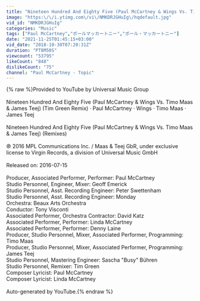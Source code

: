 ```yaml
---
title: "Nineteen Hundred And Eighty Five (Paul McCartney & Wings Vs. Timo Maas & James Teej) (Tim Green..."
image: "https:\/\/i.ytimg.com\/vi\/NMKDRJGHuIg\/hqdefault.jpg"
vid_id: "NMKDRJGHuIg"
categories: "Music"
tags: ["Paul McCartney","ポールマッカートニー","ポール・マッカートニー"]
date: "2021-11-25T01:45:15+03:00"
vid_date: "2018-10-30T07:20:31Z"
duration: "PT8M50S"
viewcount: "53795"
likeCount: "848"
dislikeCount: "75"
channel: "Paul McCartney - Topic"
---
```

{% raw %}Provided to YouTube by Universal Music Group<br /><br />Nineteen Hundred And Eighty Five (Paul McCartney &amp; Wings Vs. Timo Maas &amp; James Teej) (Tim Green Remix) · Paul McCartney · Wings · Timo Maas · James Teej<br /><br />Nineteen Hundred And Eighty Five (Paul McCartney &amp; Wings Vs. Timo Maas &amp; James Teej) (Remixes)<br /><br />℗ 2016 MPL Communications Inc. / Maas &amp; Teej GbR, under exclusive license to Virgin Records, a division of Universal Music GmbH<br /><br />Released on: 2016-07-15<br /><br />Producer, Associated  Performer, Performer: Paul McCartney<br />Studio  Personnel, Engineer, Mixer: Geoff Emerick<br />Studio  Personnel, Asst.  Recording  Engineer: Peter Swettenham<br />Studio  Personnel, Asst.  Recording  Engineer: Monday<br />Orchestra: Beaux Arts Orchestra<br />Conductor: Tony Visconti<br />Associated  Performer, Orchestra  Contractor: David Katz<br />Associated  Performer, Performer: Linda McCartney<br />Associated  Performer, Performer: Denny Laine<br />Producer, Studio  Personnel, Mixer, Associated  Performer, Programming: Timo Maas<br />Producer, Studio  Personnel, Mixer, Associated  Performer, Programming: James Teej<br />Studio  Personnel, Mastering  Engineer: Sascha &quot;Busy&quot; Bühren<br />Studio  Personnel, Remixer: Tim Green<br />Composer  Lyricist: Paul McCartney<br />Composer  Lyricist: Linda McCartney<br /><br />Auto-generated by YouTube.{% endraw %}
